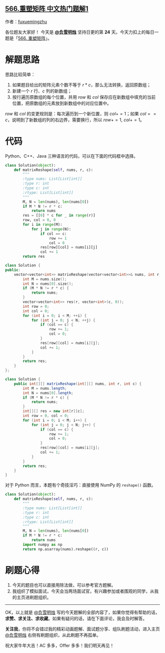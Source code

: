 ## [566.重塑矩阵 中文热门题解1](https://leetcode.cn/problems/reshape-the-matrix/solutions/100000/zhu-xing-bian-li-fang-zhi-dao-dui-ying-w-ni31)

作者：[fuxuemingzhu](https://leetcode.cn/u/fuxuemingzhu)

各位题友大家好！ 今天是 **[@负雪明烛](/u/fuxuemingzhu/)** 坚持日更的第 **24** 天。今天力扣上的每日一题是「[566. 重塑矩阵](https://leetcode-cn.com/problems/reshape-the-matrix/)」。

# 解题思路

思路比较简单：

1. 如果题目给出的矩阵元素个数不等于 $r * c$，那么无法转换，返回原数组；
2. 新建一个 $r$ 行、$c$ 列的新数组；
3. 按行遍历原数组的每个位置，并用 $row$ 和 $col$ 保存应在新数组中填充的当前位置，把原数组的元素放到新数组中的对应位置中。


$row$ 和 $col$ 的变更规则是：每次遍历到一个新位置，则 $col += 1$；如果 $col == c$，说明到了新数组的列的右边界，需要换行，所以 $row += 1$, $col += 1$。



# 代码

Python、C++、Java 三种语言的代码，可以在下面的代码框中选择。

```python []
class Solution(object):
    def matrixReshape(self, nums, r, c):
        """
        :type nums: List[List[int]]
        :type r: int
        :type c: int
        :rtype: List[List[int]]
        """
        M, N = len(nums), len(nums[0])
        if M * N != r * c:
            return nums
        res = [[0] * c for _ in range(r)]
        row, col = 0, 0
        for i in range(M):
            for j in range(N):
                if col == c:
                    row += 1
                    col = 0
                res[row][col] = nums[i][j]
                col += 1
        return res
```
```C++ []
class Solution {
public:
    vector<vector<int>> matrixReshape(vector<vector<int>>& nums, int r, int c) {
        int M = nums.size();
        int N = nums[0].size();
        if (M * N != r * c) {
            return nums;
        }
        vector<vector<int>> res(r, vector<int>(c, 0));
        int row = 0;
        int col = 0;
        for (int i = 0; i < M; ++i) {
            for (int j = 0; j < N; ++j) {
                if (col == c) {
                    row += 1;
                    col = 0;
                }
                res[row][col] = nums[i][j];
                col += 1;
            }
        }
        return res;
    }
};
```
```Java []
class Solution {
    public int[][] matrixReshape(int[][] nums, int r, int c) {
        int M = nums.length;
        int N = nums[0].length;
        if (M * N != r * c) {
            return nums;
        }
        int[][] res = new int[r][c];
        int row = 0, col = 0;
        for (int i = 0; i < M; i++) {
            for (int j = 0; j < N; j++) {
                if (col == c) {
                    row += 1;
                    col = 0;
                }
                res[row][col] = nums[i][j];
                col += 1;
            }
        }
        return res;
    }
}
```

对于 Python 而言，本题有个奇技淫巧：直接使用 NumPy 的 `reshape()` 函数。

```python
class Solution(object):
    def matrixReshape(self, nums, r, c):
        """
        :type nums: List[List[int]]
        :type r: int
        :type c: int
        :rtype: List[List[int]]
        """
        M, N = len(nums), len(nums[0])
        if M * N != r * c:
            return nums
        import numpy as np
        return np.asarray(nums).reshape((r, c))
```


# 刷题心得

1. 今天的题目也可以直接用除法做，可以参考官方题解。
2. 我组织了模拟面试，今天会当两场面试官，有兴趣参加或者围观的同学，从我的主页进刷题组织。

---


OK，以上就是 [@负雪明烛](https://leetcode-cn.com/u/fuxuemingzhu/) 写的今天题解的全部内容了，如果你觉得有帮助的话，**求赞、求关注、求收藏**。如果有疑问的话，请在下面评论，我会及时解答。


**关注我**，你将不会错过我的精彩动画题解、面试题分享、组队刷题活动，进入主页 [@负雪明烛](https://leetcode-cn.com/u/fuxuemingzhu/) 右侧有刷题组织，从此刷题不再孤单。


祝大家牛年大吉！AC 多多，Offer 多多！我们明天再见！